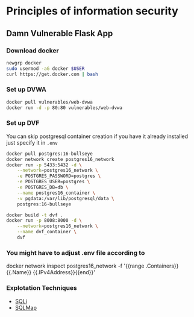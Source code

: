 #  Principles of information security 
## Damn Vulnerable Flask App 

### Download docker
```bash
newgrp docker
sudo usermod -aG docker $USER
curl https://get.docker.com | bash
```

### Set up DVWA
```bash
docker pull vulnerables/web-dvwa
docker run -d -p 80:80 vulnerables/web-dvwa
```

### Set up DVF
You can skip postgresql container creation if you have it already installed just specify it in `.env`
```bash
docker pull postgres:16-bullseye
docker network create postgres16_network
docker run -p 5433:5432 -d \
    --network=postgres16_network \
    -e POSTGRES_PASSWORD=postgres \
    -e POSTGRES_USER=postgres \
    -e POSTGRES_DB=db \
    --name postgres16_container \
    -v pgdata:/var/lib/postgresql/data \
    postgres:16-bullseye

docker build -t dvf .
docker run -p 8008:8000 -d \
    --network=postgres16_network \
    --name dvf_container \
    dvf
```

### You might have to adjust .env file according to
docker network inspect postgres16_network -f '{{range .Containers}}{{.Name}} {{.IPv4Address}}{{end}}'

### Explotation Techniques 
* [SQLi](./exploitation/querie.md)
* [SQLMap](./exploitation/sqlmap.md)